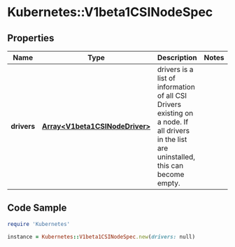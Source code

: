 # Kubernetes::V1beta1CSINodeSpec

## Properties

Name | Type | Description | Notes
------------ | ------------- | ------------- | -------------
**drivers** | [**Array&lt;V1beta1CSINodeDriver&gt;**](V1beta1CSINodeDriver.md) | drivers is a list of information of all CSI Drivers existing on a node. If all drivers in the list are uninstalled, this can become empty. | 

## Code Sample

```ruby
require 'Kubernetes'

instance = Kubernetes::V1beta1CSINodeSpec.new(drivers: null)
```


